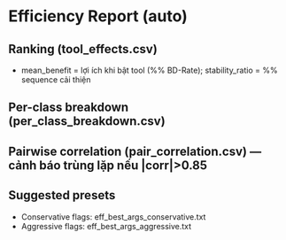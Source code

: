 # Efficiency Report (auto)

## Ranking (tool_effects.csv)
- mean_benefit = lợi ích khi bật tool (%% BD-Rate); stability_ratio = %% sequence cải thiện
## Per-class breakdown (per_class_breakdown.csv)
## Pairwise correlation (pair_correlation.csv) — cảnh báo trùng lặp nếu |corr|>0.85
## Suggested presets
- Conservative flags: eff_best_args_conservative.txt
- Aggressive flags:   eff_best_args_aggressive.txt
